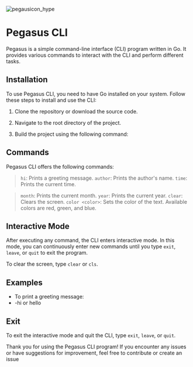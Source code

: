 ![pegausicon_hype](https://github.com/meta-gravity/Pegasus-cli/assets/108740247/f6ecd744-fd2c-455e-9798-086cf9d64f04)


# Pegasus CLI

Pegasus is a simple command-line interface (CLI) program written in Go. It provides various commands to interact with the CLI and perform different tasks.

## Installation

To use Pegasus CLI, you need to have Go installed on your system. Follow these steps to install and use the CLI:

1. Clone the repository or download the source code.

2. Navigate to the root directory of the project.

3. Build the project using the following command:


## Commands

Pegasus CLI offers the following commands:

> `hi`: Prints a greeting message.
> `author`: Prints the author's name.
> `time`: Prints the 
current time.

> `month`: Prints the current month.
> `year`: Prints the current year.
> `clear`: Clears the screen.
> `color <color>`: Sets the color of the text. Available colors are red, green, and blue.

## Interactive Mode

After executing any command, the CLI enters interactive mode. In this mode, you can continuously enter new commands until you type `exit`, `leave`, or `quit` to exit the program.

To clear the screen, type `clear` or `cls`.

## Examples

- To print a greeting message:
- -hi or hello

## Exit

To exit the interactive mode and quit the CLI, type `exit`, `leave`, or `quit`.

Thank you for using the Pegasus CLI program! If you encounter any issues or have suggestions for improvement, feel free to contribute or create an issue
